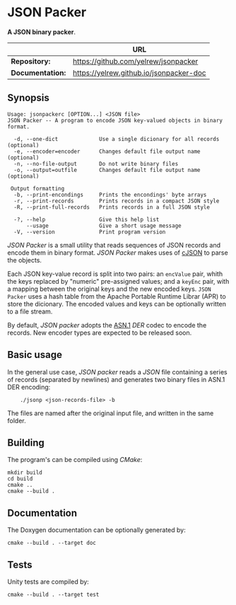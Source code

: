 # JSON Packer

**A JSON binary packer**.

|                    | URL                                                           |
|--------------------|---------------------------------------------------------------|
| **Repository:**    | https://github.com/yelrew/jsonpacker                          |
| **Documentation:** | https://yelrew.github.io/jsonpacker-doc                       |


## Synopsis

    Usage: jsonpackerc [OPTION...] <JSON file>
    JSON Packer -- A program to encode JSON key-valued objects in binary format.
    
      -d, --one-dict             Use a single dicionary for all records (optional)
      -e, --encoder=encoder      Changes default file output name (optional)
      -n, --no-file-output       Do not write binary files
      -o, --output=outfile       Changes default file output name (optional)
    
     Output formatting
      -b, --print-encondings     Prints the encondings' byte arrays
      -r, --print-records        Prints records in a compact JSON style
      -R, --print-full-records   Prints records in a full JSON style
    
      -?, --help                 Give this help list
          --usage                Give a short usage message
      -V, --version              Print program version



_JSON Packer_ is a small utility that reads sequences of JSON records and encode them in  binary format.
_JSON Packer_ makes uses of [cJSON](https://github.com/DaveGamble/cJSON) to parse the objects.

Each JSON key-value record is split into two pairs: an `encValue` pair,
whith the keys replaced by "numeric" pre-assigned values; and a `keyEnc`
pair, with a mapping between the original keys and the new encoded keys.
`JSON Packer` uses a hash table from the Apache Portable Runtime Librar (APR)
to store the dicionary.
The encoded values and keys can be optionally written to a file stream.

By default, _JSON packer_ adopts the
[ASN.1](https://www.itu.int/en/ITU-T/asn1/Pages/introduction.aspx) _DER_ codec to encode the records.
New encoder types are expected to be released soon.

## Basic usage

In the general use case, _JSON packer_ reads a _JSON_ file containing a series of records
(separated by newlines) and generates two binary files in ASN.1 DER encoding:

        ./jsonp <json-records-file> -b

The files are named after the original input file, and written in the same folder. 


## Building

The program's can be compiled using _CMake_:

    mkdir build
    cd build
    cmake ..
    cmake --build .
 

## Documentation

The Doxygen documentation can be optionally generated by:

    cmake --build . --target doc
    
## Tests

Unity tests are compiled by:

    cmake --build . --target test
    


